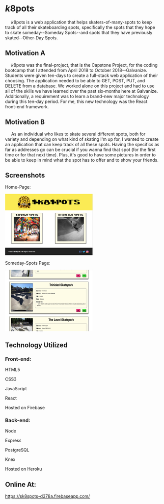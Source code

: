 # $k8$pots
&nbsp;&nbsp;&nbsp;&nbsp;&nbsp;$k8$pots is a web application that helps skaters-of-many-spots to keep track of all their skateboarding spots, specifically the spots that they hope to skate someday--Someday Spots--and spots that they have previously skated--Other-Day Spots.

## Motivation A
&nbsp;&nbsp;&nbsp;&nbsp;&nbsp;$k8$pots was the final-project, that is the Capstone Project, for the coding bootcamp that I attended from April 2018 to October 2018--Galvanize.  Students were given ten-days to create a full-stack web application of their choosing. The application needed to be able to GET, POST, PUT, and DELETE from a database.  We worked alone on this project and had to use all of the skills we have learned over the past six-months here at Galvanize.  Additionally, a requirement was to learn a brand-new major technology during this ten-day period.  For me, this new technology was the React front-end framework.

## Motivation B
&nbsp;&nbsp;&nbsp;&nbsp;&nbsp;As an individual who likes to skate several different spots, both for variety and depending on what kind of skating I'm up for, I wanted to create an application that can keep track of all these spots.  Having the specifics as far as addresses go can be crucial if you wanna find that spot (for the first time or for that next time).  Plus, it's good to have some pictures in order to be able to keep in mind what the spot has to offer and to show your friends.

## Screenshots
Home-Page:

<img src="https://github.com/simplesNotEZ/sk8SpotsFE/blob/master/sk8spots/src/img/sk8Spots_Home.png" title="$k8$pots Home-page" width="285" height="200">


Someday-Spots Page:

<img src="https://github.com/simplesNotEZ/sk8SpotsFE/blob/master/sk8spots/src/img/somedaySpots.png" title="Someday-Spots-page" width="285" height="200">


## Technology Utilized
### Front-end:
HTML5

CSS3

JavaScript

React

Hosted on Firebase

### Back-end:
Node

Express

PostgreSQL

Knex

Hosted on Heroku

## Online At:
https://sk8spots-d378a.firebaseapp.com/
